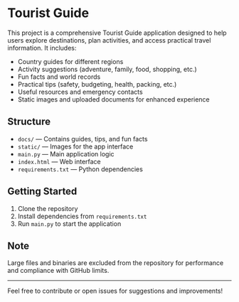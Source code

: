 # Tourist Guide

This project is a comprehensive Tourist Guide application designed to help users explore destinations, plan activities, and access practical travel information. It includes:

- Country guides for different regions
- Activity suggestions (adventure, family, food, shopping, etc.)
- Fun facts and world records
- Practical tips (safety, budgeting, health, packing, etc.)
- Useful resources and emergency contacts
- Static images and uploaded documents for enhanced experience

## Structure
- `docs/` — Contains guides, tips, and fun facts
- `static/` — Images for the app interface
- `main.py` — Main application logic
- `index.html` — Web interface
- `requirements.txt` — Python dependencies

## Getting Started
1. Clone the repository
2. Install dependencies from `requirements.txt`
3. Run `main.py` to start the application

## Note
Large files and binaries are excluded from the repository for performance and compliance with GitHub limits.

---
Feel free to contribute or open issues for suggestions and improvements!
